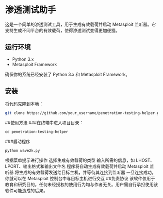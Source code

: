 # 渗透测试助手

这是一个简单的渗透测试工具，用于生成有效载荷并启动 Metasploit 监听器。它支持生成不同平台的有效载荷，使得渗透测试变得更加便捷。

## 运行环境

- Python 3.x
- Metasploit Framework

确保你的系统已经安装了 Python 3.x 和 Metasploit Framework。

## 安装

将代码克隆到本地：

```bash
git clone https://github.com/your_username/penetration-testing-helper.git
```
##使用方法
###在终端中进入项目目录：
```
cd penetration-testing-helper
```
###启动程序
```
python wave2k.py
```
根据菜单提示进行操作
选择生成有效载荷的类型
输入所需的信息，如 LHOST、LPORT、输出格式和输出文件名
程序将自动生成有效载荷并启动 Metasploit 监听器
将生成的有效载荷发送给目标主机，并等待其连接到监听器
一旦连接成功，你就可以在 Metasploit 控制台中与目标主机进行交互
##免责协议
该软件仅用于教育和研究目的，任何未经授权的使用行为均与作者无关。用户需自行承担使用该软件可能造成的后果。
